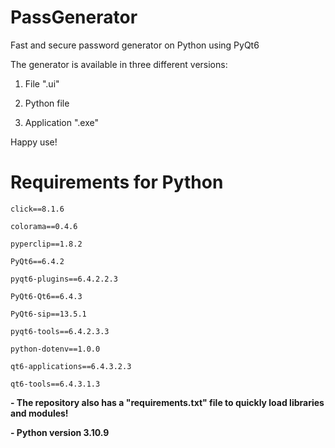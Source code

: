# PassGenerator
 Fast and secure password generator on Python using PyQt6

 The generator is available in three different versions:

 1. File ".ui"

 2. Python file

 3. Application ".exe"

Happy use!


# Requirements for Python

    click==8.1.6

    colorama==0.4.6

    pyperclip==1.8.2

    PyQt6==6.4.2

    pyqt6-plugins==6.4.2.2.3

    PyQt6-Qt6==6.4.3

    PyQt6-sip==13.5.1

    pyqt6-tools==6.4.2.3.3

    python-dotenv==1.0.0

    qt6-applications==6.4.3.2.3

    qt6-tools==6.4.3.1.3

**- The repository also has a "requirements.txt" file to quickly load libraries and modules!**

**- Python version 3.10.9**
